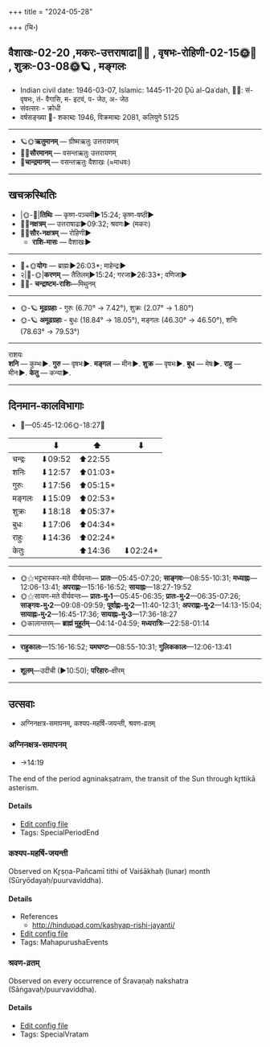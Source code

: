 +++
title = "2024-05-28"

+++
(चि॰)
## वैशाखः-02-20  ,मकरः-उत्तराषाढा🌛🌌  ,  वृषभः-रोहिणी-02-15🌞🌌  ,  शुक्रः-03-08🌞🪐  , मङ्गलः
- Indian civil date: 1946-03-07, Islamic: 1445-11-20 Ḏū al-Qaʿdah, 🌌🌞: सं- वृषभः, तं- वैगासि, म- इटवं, प- जेठ, अ- जेठ
- संवत्सरः - क्रोधी
- वर्षसङ्ख्या 🌛- शकाब्दः 1946, विक्रमाब्दः 2081, कलियुगे 5125
___________________
- 🪐🌞**ऋतुमानम्** — ग्रीष्मऋतुः उत्तरायणम्
- 🌌🌞**सौरमानम्** — वसन्तऋतुः उत्तरायणम्
- 🌛**चान्द्रमानम्** — वसन्तऋतुः वैशाखः (≈माधवः)
___________________


## खचक्रस्थितिः
- |🌞-🌛|**तिथिः** — कृष्ण-पञ्चमी►15:24; कृष्ण-षष्ठी►  
- 🌌🌛**नक्षत्रम्** — उत्तराषाढा►09:32; श्रवणः► (मकरः)  
- 🌌🌞**सौर-नक्षत्रम्** — रोहिणी►  
  - **राशि-मासः** — वैशाखः► 
___________________
- 🌛+🌞**योगः** — ब्राह्मः►26:03*; माहेन्द्रः►  
- २|🌛-🌞|**करणम्** — तैतिलम्►15:24; गरजा►26:33*; वणिजा►  
- 🌌🌛- **चन्द्राष्टम-राशिः**—मिथुनम्  
___________________
- 🌞-🪐 **मूढग्रहाः** - गुरुः (6.70° → 7.42°), शुक्रः (2.07° → 1.80°)
- 🌞-🪐 **अमूढग्रहाः** - बुधः (18.84° → 18.05°), मङ्गलः (46.30° → 46.50°), शनिः (78.63° → 79.53°)
___________________
राशयः  
**शनि** — कुम्भः►. **गुरु** — वृषभः►. **मङ्गल** — मीनः►. **शुक्र** — वृषभः►. **बुध** — मेषः►. **राहु** — मीनः►. **केतु** — कन्या►. 
___________________


## दिनमान-कालविभागाः
- 🌅—05:45-12:06🌞-18:27🌇  

|      |⬇     |⬆     |⬇     |
|------|-----|-----|------|
|चन्द्रः|⬇09:52 |⬆22:55 |     |
|शनिः   |⬇12:57 |⬆01:03*|     |
|गुरुः  |⬇17:56 |⬆05:15*|     |
|मङ्गलः |⬇15:09 |⬆02:53*|     |
|शुक्रः |⬇18:18 |⬆05:37*|     |
|बुधः   |⬇17:06 |⬆04:34*|     |
|राहुः  |⬇14:36 |⬆02:24*|     |
|केतुः  |     |⬆14:36 |⬇02:24*|
___________________
- 🌞⚝भट्टभास्कर-मते वीर्यवन्तः— **प्रातः**—05:45-07:20; **साङ्गवः**—08:55-10:31; **मध्याह्नः**—12:06-13:41; **अपराह्णः**—15:16-16:52; **सायाह्नः**—18:27-19:52  
- 🌞⚝सायण-मते वीर्यवन्तः— **प्रातः-मु॰1**—05:45-06:35; **प्रातः-मु॰2**—06:35-07:26; **साङ्गवः-मु॰2**—09:08-09:59; **पूर्वाह्णः-मु॰2**—11:40-12:31; **अपराह्णः-मु॰2**—14:13-15:04; **सायाह्नः-मु॰2**—16:45-17:36; **सायाह्नः-मु॰3**—17:36-18:27  
- 🌞कालान्तरम्— **ब्राह्मं मुहूर्तम्**—04:14-04:59; **मध्यरात्रिः**—22:58-01:14  
___________________
- **राहुकालः**—15:16-16:52; **यमघण्टः**—08:55-10:31; **गुलिककालः**—12:06-13:41  
___________________
- **शूलम्**—उदीची (►10:50); **परिहारः**–क्षीरम्  
___________________

## उत्सवाः
- अग्निनक्षत्र-समापनम्, कश्यप-महर्षि-जयन्ती, श्रवण-व्रतम्
### अग्निनक्षत्र-समापनम्
- →14:19



The end of the period agninakṣatram, the transit of the Sun through kr̥ttikā asterism.

#### Details
- [Edit config file](https://github.com/jyotisham/adyatithi/blob/master/time_focus/nakShatra/description_only/agninakSatra-samApanam.toml)
- Tags: SpecialPeriodEnd


### कश्यप-महर्षि-जयन्ती

Observed on Kr̥ṣṇa-Pañcamī tithi of Vaiśākhaḥ (lunar) month (Sūryōdayaḥ/puurvaviddha). 



#### Details
- References
  - http://hindupad.com/kashyap-rishi-jayanti/
- [Edit config file](https://github.com/jyotisham/adyatithi/blob/master/mahApuruSha/RShi/lunar_month/tithi/02/20/kazyapa~maharSi~jayantI.toml)
- Tags: MahapurushaEvents


### श्रवण-व्रतम्

Observed on every occurrence of Śravaṇaḥ nakshatra (Sāṅgavaḥ/puurvaviddha). 



#### Details
- [Edit config file](https://github.com/jyotisham/adyatithi/blob/master/general/sidereal_solar_month/nakshatra/00/22/zravaNa-vratam.toml)
- Tags: SpecialVratam


